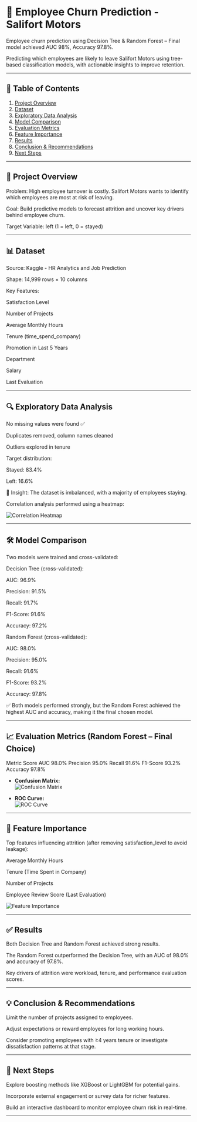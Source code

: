 # 🚀 Employee Churn Prediction - Salifort Motors

Employee churn prediction using Decision Tree & Random Forest – Final model achieved AUC 98%, Accuracy 97.8%.

Predicting which employees are likely to leave Salifort Motors using tree-based classification models, with actionable insights to improve retention.

---

## 📌 Table of Contents

1. [Project Overview](#project-overview)  
2. [Dataset](#dataset)  
3. [Exploratory Data Analysis](#exploratory-data-analysis)  
4. [Model Comparison](#model-comparison)  
5. [Evaluation Metrics](#evaluation-metrics)  
6. [Feature Importance](#feature-importance)  
7. [Results](#results)  
8. [Conclusion & Recommendations](#conclusion--recommendations)  
9. [Next Steps](#next-steps)  

---

## 📝 Project Overview

Problem: High employee turnover is costly. Salifort Motors wants to identify which employees are most at risk of leaving.

Goal: Build predictive models to forecast attrition and uncover key drivers behind employee churn.

Target Variable: left (1 = left, 0 = stayed)

---

## 📊 Dataset

Source: Kaggle - HR Analytics and Job Prediction

Shape: 14,999 rows × 10 columns

Key Features:

Satisfaction Level

Number of Projects

Average Monthly Hours

Tenure (time_spend_company)

Promotion in Last 5 Years

Department

Salary

Last Evaluation

---

## 🔍 Exploratory Data Analysis

No missing values were found ✅

Duplicates removed, column names cleaned

Outliers explored in tenure

Target distribution:

Stayed: 83.4%

Left: 16.6%

📌 Insight: The dataset is imbalanced, with a majority of employees staying.

Correlation analysis performed using a heatmap:

![Correlation Heatmap](images/correlation_heatmap.jpg)  

---

## 🛠 Model Comparison

Two models were trained and cross-validated:

Decision Tree (cross-validated):

AUC: 96.9%

Precision: 91.5%

Recall: 91.7%

F1-Score: 91.6%

Accuracy: 97.2%

Random Forest (cross-validated):

AUC: 98.0%

Precision: 95.0%

Recall: 91.6%

F1-Score: 93.2%

Accuracy: 97.8%

✅ Both models performed strongly, but the Random Forest achieved the highest AUC and accuracy, making it the final chosen model.

---

## 📈 Evaluation Metrics (Random Forest – Final Choice)
Metric	Score
AUC	98.0%
Precision	95.0%
Recall	91.6%
F1-Score	93.2%
Accuracy	97.8%

- **Confusion Matrix:**  
![Confusion Matrix](images/confusion_matrix.jpg)  

- **ROC Curve:**  
![ROC Curve](images/roc_curve.jpg)  

---

## 🌟 Feature Importance

Top features influencing attrition (after removing satisfaction_level to avoid leakage):

Average Monthly Hours

Tenure (Time Spent in Company)

Number of Projects

Employee Review Score (Last Evaluation)

![Feature Importance](images/feature_importance.jpg)  

---

## ✅ Results

Both Decision Tree and Random Forest achieved strong results.

The Random Forest outperformed the Decision Tree, with an AUC of 98.0% and accuracy of 97.8%.

Key drivers of attrition were workload, tenure, and performance evaluation scores.

---

## 💡 Conclusion & Recommendations

Limit the number of projects assigned to employees.

Adjust expectations or reward employees for long working hours.

Consider promoting employees with ≥4 years tenure or investigate dissatisfaction patterns at that stage.  

---

## 🔮 Next Steps

Explore boosting methods like XGBoost or LightGBM for potential gains.

Incorporate external engagement or survey data for richer features.

Build an interactive dashboard to monitor employee churn risk in real-time. 

---

